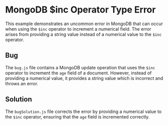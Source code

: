 # MongoDB $inc Operator Type Error

This example demonstrates an uncommon error in MongoDB that can occur when using the `$inc` operator to increment a numerical field. The error arises from providing a string value instead of a numerical value to the `$inc` operator.

## Bug

The `bug.js` file contains a MongoDB update operation that uses the `$inc` operator to increment the `age` field of a document. However, instead of providing a numerical value, it provides a string value which is incorrect and throws an error.

## Solution

The `bugSolution.js` file corrects the error by providing a numerical value to the `$inc` operator, ensuring that the `age` field is incremented correctly.
